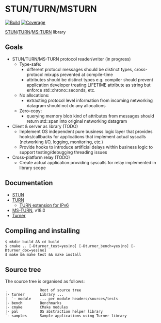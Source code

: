 # STUN/TURN/MSTURN

[STUN]: https://tools.ietf.org/html/rfc8489
[TURN]: https://tools.ietf.org/html/rfc8656
[MS-TURN]: https://docs.microsoft.com/en-us/openspecs/office_protocols/ms-turn
[Turner]: http://turner.alt.ee

[![Build](https://github.com/svens/turner/workflows/Build/badge.svg)](https://github.com/svens/turner/actions?query=workflow:Build)
[![Coverage](https://coveralls.io/repos/github/svens/turner/badge.svg)](https://coveralls.io/github/svens/turner)

[STUN]/[TURN]/[MS-TURN] library

## Goals

  * STUN/TURN/MS-TURN protocol reader/writer (in progress)
    + Type-safe:
      - different protocol messages should be distinct types, cross-protocol
        mixups prevented at compile-time
      - attributes should be distinct types e.g. compiler should prevent
        application developer treating LIFETIME attribute as string but
        enforce std::chrono::seconds, etc.
    + No allocations:
      - extracting protocol level information from incoming networking
        datagram should not do any allocations
    + Zero-copy:
      - querying memory blob kind of attributes from messages should return
        std::span into original networking datagram
  * Client & server as library (TODO)
    + Implement OS independent pure business logic layer that provides
      hooks/callbacks for applications that implement actual syscalls
      (networking I/O, logging, monitoring, etc.)
    + Provide hooks to introduce artificial delays within business logic to
      support testing/debugging threading issues
  * Cross-platform relay (TODO)
    + Create actual application providing syscalls for relay implemented in library scope


## Documentation

  * [STUN]
  * [TURN]
    - [TURN extension for IPv6](https://tools.ietf.org/html/rfc6156)
  * [MS-TURN], v18.0
  * [Turner]


## Compiling and installing

    $ mkdir build && cd build
    $ cmake .. [-Dturner_test=yes|no] [-Dturner_bench=yes|no] [-Dturner_doc=yes|no]
    $ make && make test && make install


## Source tree

The source tree is organised as follows:

    .               Root of source tree
    |- turner       Library ...
    |  `- module    ... per module headers/sources/tests
    |- bench        Benchmarks
    |- cmake        CMake modules
    |- pal          OS abstraction helper library
    `- samples      Sample applications using Turner library
